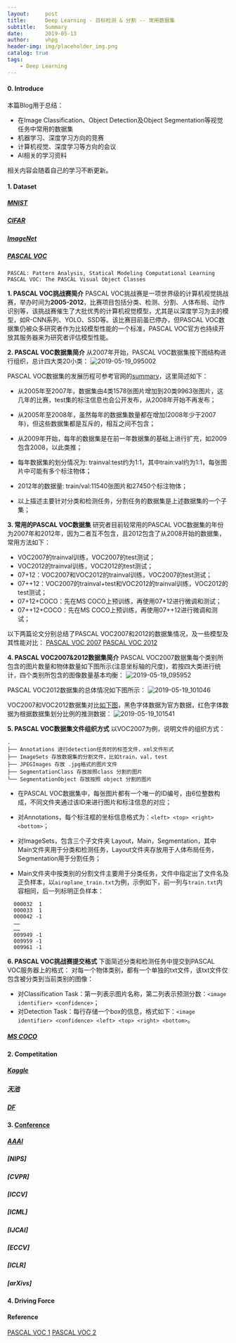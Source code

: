 ```yaml
---
layout:     post
title:      Deep Learning - 目标检测 & 分割 -- 常用数据集
subtitle:   Summary
date:       2019-05-13
author:     vhpg
header-img: img/placeholder_img.png
catalog: true
tags:
    - Deep Learning
---
```


#### 0. Introduce
本篇Blog用于总结：
* 在Image Classification、Object Detection及Object Segmentation等视觉任务中常用的数据集
* 机器学习、深度学习方向的竞赛
* 计算机视觉、深度学习等方向的会议
* AI相关的学习资料

相关内容会随着自己的学习不断更新。

#### 1. Dataset

##### [MNIST](http://yann.lecun.com/exdb/mnist/index.html)

##### [CIFAR](http://www.cs.toronto.edu/~kriz/cifar.html)

##### [ImageNet](http://image-net.org/challenges/LSVRC/2016/index)

##### [PASCAL VOC](http://host.robots.ox.ac.uk/pascal/VOC/index.html)

`PASCAL: Pattern Analysis, Statical Modeling Computational Learning`
`PASCAL VOC: The PASCAL Visual Object Classes`

**1. PASCAL VOC挑战赛简介**
PASCAL VOC挑战赛是一项世界级的计算机视觉挑战赛，举办时间为**2005-2012**，比赛项目包括分类、检测、分割、人体布局、动作识别等，该挑战赛催生了大批优秀的计算机视觉模型，尤其是以深度学习为主的模型，如R-CNN系列、YOLO、SSD等。该比赛目前虽已停办，但PASCAL VOC数据集仍被众多研究者作为比较模型性能的一个标准，PASCAL VOC官方也持续开放其服务器来为研究者评估模型性能。

**2. PASCAL VOC数据集简介**
从2007年开始，PASCAL VOC数据集按下图结构进行组织，总计四大类20小类：
![2019-05-19_095002](/assets/2019-05-19_095002.png)

PASCAL VOC数据集的发展历程可参考官网的[summary](http://host.robots.ox.ac.uk/pascal/VOC/)，这里简述如下：

* 从2005年至2007年，数据集由4类1578张图片增加到20类9963张图片，这几年的比赛，test集的标注信息也会公开发布，从2008年开始不再发布；

* 从2005年至2008年，虽然每年的数据集数量都在增加(2008年少于2007年)，但这些数据集都是互斥的，相互之间不包含；

* 从2009年开始，每年的数据集是在前一年数据集的基础上进行扩充，如2009包含2008，以此类推；

* 每年数据集的划分情况为: trainval:test约为1:1，其中train:val约为1:1，每张图片中可能有多个标注物体；

* 2012年的数据量: train/val:11540张图片和27450个标注物体；

* 以上描述主要针对分类和检测任务，分割任务的数据集是上述数据集的一个子集；

**3. 常用的PASCAL VOC数据集**
研究者目前较常用的PASCAL VOC数据集的年份为2007年和2012年，因为二者互不包含，且2012包含了从2008开始的数据集，常用方法如下：

* VOC2007的trainval训练，VOC2007的test测试；
* VOC2012的trainval训练，VOC2012的test测试；
* 07+12：VOC2007和VOC2012的trainval训练，VOC2007的test测试；
* 07++12：VOC2007的trainval+test和VOC2012的trainval训练，VOC2012的test测试；
* 07+12+COCO：先在MS COCO上预训练，再使用07+12进行微调和测试；
* 07++12+COCO：先在MS COCO上预训练，再使用07++12进行微调和测试；

以下两篇论文分别总结了PASCAL VOC2007和2012的数据集情况，及一些模型及其性能对比：
[PASCAL VOC 2007](http://host.robots.ox.ac.uk/pascal/VOC/pubs/everingham10.pdf)
[PASCAL VOC 2012](http://host.robots.ox.ac.uk/pascal/VOC/pubs/everingham15.pdf)

**4. PASCAL VOC2007&2012数据集简介**
PASCAL VOC2007数据集每个类别所包含的图片数量和物体数量如下图所示(注意坐标轴的尺度)，若按四大类进行统计，四个类别所包含的图像数量基本均衡：
![2019-05-19_095952](/assets/2019-05-19_095952.png)

PASCAL VOC2012数据集的总体情况如下图所示：
![2019-05-19_101046](/assets/2019-05-19_101046.png)

VOC2007和VOC2012数据集对比[如下图](https://arleyzhang.github.io/articles/1dc20586/)，黑色字体数据为官方数据，红色字体数据为根据数据集划分比例的推测数据：
![2019-05-19_101541](/assets/2019-05-19_101541.png)

**5. PASCAL VOC数据集文件组织方式**
以VOC2007为例，说明文件的组织方式：
```
.
├── Annotations 进行detection任务时的标签文件，xml文件形式
├── ImageSets 存放数据集的分割文件，比如train，val，test
├── JPEGImages 存放 .jpg格式的图片文件
├── SegmentationClass 存放按照class 分割的图片
└── SegmentationObject 存放按照 object 分割的图片
```
* 在PASCAL VOC数据集中，每张图片都有一个唯一的ID编号，由6位整数构成，不同文件夹通过该ID来进行图片和标注信息的对应；

* 对Annotations，每个标注框的坐标信息格式为：`<left> <top> <right> <bottom>`；

* 对ImageSets，包含三个子文件夹 Layout，Main，Segmentation，其中Main文件夹用于分类和检测任务，Layout文件夹存放用于人体布局任务，Segmentation用于分割任务；

* Main文件夹中按类别的分割文件主要用于分类任务，文件中指定出了文件名及正负样本，以`airoplane_train.txt`为例，示例如下，前一列与`train.txt`内容相同，后一列标明正负样本：
```
  000032  1
  000033  1
  000042 -1
  ……
  ……
  009949 -1
  009959 -1
  009961 -1
```

**6. PASCAL VOC挑战赛提交格式**
下面简述分类和检测任务中提交到PASCAL VOC服务器上的格式：
对每一个物体类别，都有一个单独的txt文件，该txt文件仅包含被分类到当前类别的图像：
* 对Classification Task：第一列表示图片名称，第二列表示预测分数：`<image identifier> <confidence>`；
* 对Detection Task：每行存储一个box的信息，格式如下：`<image identifier> <confidence> <left> <top> <right> <bottom>`。

##### [MS COCO](http://cocodataset.org/#home)


#### 2. Competitation

##### [Kaggle](https://www.kaggle.com/)

##### [天池](https://tianchi.aliyun.com/competition/gameList/activeList)

##### [DF](https://www.datafountain.cn/)


#### 3. [Conference](https://www.ccf.org.cn/xspj/rgzn/)

##### [AAAI]()

##### [NIPS]

##### [CVPR]

##### [ICCV]

##### [ICML]

##### [IJCAI]

##### [ECCV]

##### [ICLR]

##### [arXivs]

#### 4. Driving Force


#### Reference
[PASCAL VOC 1](http://host.robots.ox.ac.uk/pascal/VOC/index.html)
[PASCAL VOC 2](https://arleyzhang.github.io/articles/1dc20586/)
